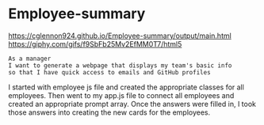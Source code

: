 # Employee-summary
https://cglennon924.github.io/Employee-summary/output/main.html
https://giphy.com/gifs/f9SbFb25Mv2EfMM0T7/html5

```
As a manager
I want to generate a webpage that displays my team's basic info
so that I have quick access to emails and GitHub profiles
```

I started with employee js file and created the appropriate classes for all employees. Then went to my app.js file to connect all employees and created an appropriate prompt array. Once the answers were filled in, I took those answers into creating the new cards for the employees.
